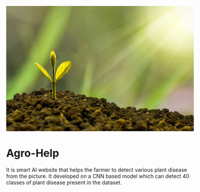 ![logo](https://github.com/nilachalasahoo/Agro-Help/blob/main/Image/investment-g6aa818fc1_1920.jpg)
# Agro-Help
It is smart AI website that helps the farmer to detect various plant disease from the picture. It developed on a CNN based model which can detect 40 classes of plant disease present in the dataset.
